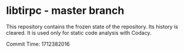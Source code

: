 # libtirpc - master branch

This repository contains the frozen state of the repository.
Its history is cleared. It is used only for static code
analysis with Codacy.

Commit Time: 1712382016